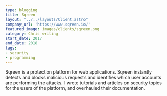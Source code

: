 ```yaml
---
type: blogging
title: Sqreen
layout: "../../layouts/Client.astro"
company_url: 'https://www.sqreen.io/'
featured_image: images/clients/sqreen.png
category: Chris writing
start_date: 2017
end_date: 2018
tags:
- security
- programming
---
```


Sqreen is a protection platform for web applications. Sqreen instantly detects and blocks malicious requests and identifies which user accounts are performing the attacks. I wrote tutorials and articles on security topics for the users of the platform, and overhauled their documentation.
